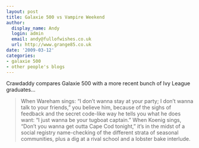 ```yaml
---
layout: post
title: Galaxie 500 vs Vampire Weekend
author:
  display_name: Andy
  login: admin
  email: andy@fullofwishes.co.uk
  url: http://www.grange85.co.uk
date: '2009-03-12'
categories:
- galaxie 500
- other people's blogs
---
```

<p>Crawdaddy compares Galaxie 500 with a more recent bunch of Ivy League graduates...</p>
<blockquote><p>When Wareham sings: “I don’t wanna stay at your party; I don’t wanna talk to your friends,” you believe him, because of the sighs of feedback and the secret code-like way he tells you what he does want: “I just wanna be your tugboat captain.” When Koenig sings, “Don’t you wanna get outta Cape Cod tonight,” it’s in the midst of a social registry name-checking of the different strata of seasonal communities, plus a dig at a rival school and a lobster bake interlude.</p></blockquote>
